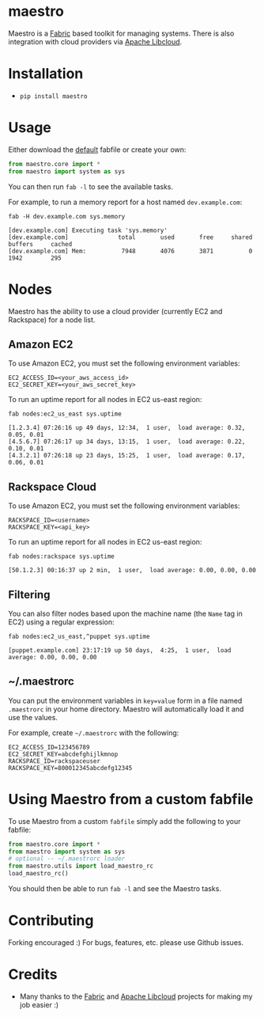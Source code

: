 # maestro
Maestro is a [Fabric](http://fabfile.org) based toolkit for managing systems.  There is also integration with cloud providers via [Apache Libcloud](http://libcloud.apache.org).

# Installation

* `pip install maestro`

# Usage
Either download the [default](https://github.com/ehazlett/maestro/blob/master/fabfile.py) fabfile or create your own:

```python
from maestro.core import *
from maestro import system as sys
```

You can then run `fab -l` to see the available tasks.

For example, to run a memory report for a host named `dev.example.com`:

`fab -H dev.example.com sys.memory`

```
[dev.example.com] Executing task 'sys.memory'
[dev.example.com]              total       used       free     shared    buffers     cached
[dev.example.com] Mem:          7948       4076       3871          0       1942        295
```

# Nodes
Maestro has the ability to use a cloud provider (currently EC2 and Rackspace) for a node list. 

## Amazon EC2
To use Amazon EC2, you must set the following environment variables:

```
EC2_ACCESS_ID=<your_aws_access_id>
EC2_SECRET_KEY=<your_aws_secret_key>
```

To run an uptime report for all nodes in EC2 us-east region:

`fab nodes:ec2_us_east sys.uptime`

```
[1.2.3.4] 07:26:16 up 49 days, 12:34,  1 user,  load average: 0.32, 0.05, 0.01
[4.5.6.7] 07:26:17 up 34 days, 13:15,  1 user,  load average: 0.22, 0.10, 0.01
[4.3.2.1] 07:26:18 up 23 days, 15:25,  1 user,  load average: 0.17, 0.06, 0.01
```

## Rackspace Cloud
To use Amazon EC2, you must set the following environment variables:

```
RACKSPACE_ID=<username>
RACKSPACE_KEY=<api_key>
```

To run an uptime report for all nodes in EC2 us-east region:

`fab nodes:rackspace sys.uptime`

```
[50.1.2.3] 00:16:37 up 2 min,  1 user,  load average: 0.00, 0.00, 0.00
```

## Filtering
You can also filter nodes based upon the machine name (the `Name` tag in EC2) using a regular expression:

`fab nodes:ec2_us_east,^puppet sys.uptime`

```
[puppet.example.com] 23:17:19 up 50 days,  4:25,  1 user,  load average: 0.00, 0.00, 0.00
```

## ~/.maestrorc
You can put the environment variables in `key=value` form in a file named `.maestrorc` in your home directory.  Maestro will automatically load it and use the values.

For example, create `~/.maestrorc` with the following:

```
EC2_ACCESS_ID=123456789
EC2_SECRET_KEY=abcdefghijlkmnop
RACKSPACE_ID=rackspaceuser
RACKSPACE_KEY=800012345abcdefg12345
```

# Using Maestro from a custom fabfile
To use Maestro from a custom `fabfile` simply add the following to your fabfile:

```python
from maestro.core import *
from maestro import system as sys
# optional -- ~/.maestrorc loader
from maestro.utils import load_maestro_rc
load_maestro_rc()
```

You should then be able to run `fab -l` and see the Maestro tasks.

# Contributing
Forking encouraged :)  For bugs, features, etc. please use Github issues.

# Credits

* Many thanks to the [Fabric](http://fabfile.org) and [Apache Libcloud](http://libcloud.apache.org) projects for making my job easier :)